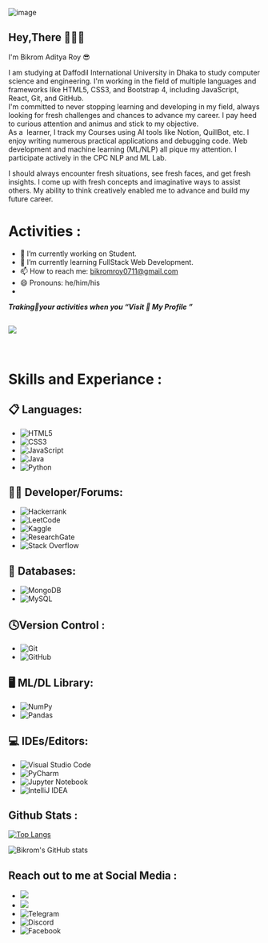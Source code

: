 
![image](https://github.com/ADATYA/ADATYA/assets/97549431/4fb7aac6-d5c2-4bff-bda1-3e9fa14024d9)

## Hey,There 🙋🏼‍♂️
<p>I'm Bikrom Aditya Roy 😎</p>

<p>I am studying at Daffodil International University in Dhaka to study computer science and engineering. I'm working in the field of multiple languages and frameworks like HTML5, CSS3, and Bootstrap 4, including JavaScript, React, Git, and GitHub.<br>
I'm committed to never stopping learning and developing in my field, always looking for fresh challenges and chances to advance my career.
I pay heed to curious attention and animus and stick to my objective. <br>
As a  learner, I track my Courses using AI tools like Notion, QuillBot, etc.
I enjoy writing numerous practical applications and debugging code. Web development and machine learning (ML/NLP) all pique my attention. I participate actively in the CPC NLP and ML Lab.

I should always encounter fresh situations, see fresh faces, and get fresh insights.  I come up with fresh concepts and imaginative ways to assist others. My ability to think creatively enabled me to advance and build my future career.
</p>



# Activities  :

- 🔭 I’m currently working on Student. 
- 🌱 I’m currently learning FullStack Web Development. 
- 📫 How to reach me: bikromroy0711@gmail.com 
- 😄 Pronouns: he/him/his
- 
<i><b>Traking📝your activities when you <q>Visit 👀 My Profile </q></b></i>

## ![](https://komarev.com/ghpvc/?username=ADATYA&color=blueviolet) 
<br />

# Skills and Experiance :

## 📋 Languages:
   * ![HTML5](https://img.shields.io/badge/html5-%23E34F26.svg?style=for-the-badge&logo=html5&logoColor=white)
   * ![CSS3](https://img.shields.io/badge/css3-%231572B6.svg?style=for-the-badge&logo=css3&logoColor=white)
   * ![JavaScript](https://img.shields.io/badge/javascript-%23323330.svg?style=for-the-badge&logo=javascript&logoColor=%23F7DF1E)
   * ![Java](https://img.shields.io/badge/java-%23ED8B00.svg?style=for-the-badge&logo=openjdk&logoColor=white)
   * ![Python](https://img.shields.io/badge/python-3670A0?style=for-the-badge&logo=python&logoColor=ffdd54)

 
## 🧑‍💻 Developer/Forums:
   * ![Hackerrank](https://img.shields.io/badge/-Hackerrank-2EC866?style=for-the-badge&logo=HackerRank&logoColor=white)
   * ![LeetCode](https://img.shields.io/badge/LeetCode-000000?style=for-the-badge&logo=LeetCode&logoColor=#d16c06)
   * ![Kaggle](https://img.shields.io/badge/Kaggle-035a7d?style=for-the-badge&logo=kaggle&logoColor=white)
   * ![ResearchGate](https://img.shields.io/badge/ResearchGate-00CCBB?style=for-the-badge&logo=ResearchGate&logoColor=white)
   * ![Stack Overflow](https://img.shields.io/badge/-Stackoverflow-FE7A16?style=for-the-badge&logo=stack-overflow&logoColor=white)
 

## 💾 Databases:
   * ![MongoDB](https://img.shields.io/badge/MongoDB-%234ea94b.svg?style=for-the-badge&logo=mongodb&logoColor=white)
   * ![MySQL](https://img.shields.io/badge/mysql-%2300f.svg?style=for-the-badge&logo=mysql&logoColor=white)
    
## 🕓Version Control :
   * ![Git](https://img.shields.io/badge/git-%23F05033.svg?style=for-the-badge&logo=git&logoColor=white)
   * ![GitHub](https://img.shields.io/badge/github-%23121011.svg?style=for-the-badge&logo=github&logoColor=white)

## 🖥️ ML/DL Library:
   * ![NumPy](https://img.shields.io/badge/numpy-%23013243.svg?style=for-the-badge&logo=numpy&logoColor=white)
   * ![Pandas](https://img.shields.io/badge/pandas-%23150458.svg?style=for-the-badge&logo=pandas&logoColor=white)
 
## 💻 IDEs/Editors:
   * ![Visual Studio Code](https://img.shields.io/badge/Visual%20Studio%20Code-0078d7.svg?style=for-the-badge&logo=visual-studio-code&logoColor=white)
   * ![PyCharm](https://img.shields.io/badge/pycharm-143?style=for-the-badge&logo=pycharm&logoColor=black&color=black&labelColor=green)
   * ![Jupyter Notebook](https://img.shields.io/badge/jupyter-%23FA0F00.svg?style=for-the-badge&logo=jupyter&logoColor=white)
   * ![IntelliJ IDEA](https://img.shields.io/badge/IntelliJIDEA-000000.svg?style=for-the-badge&logo=intellij-idea&logoColor=white)


##  Github Stats : 
   [![Top Langs](https://github-readme-stats.vercel.app/api/top-langs/?username=ADATYA&layout=donut)](https://github.com/anuraghazra/github-readme-stats)

   ![Bikrom's GitHub stats](https://github-readme-stats.vercel.app/api?username=ADATYA&show_icons=true&theme=transparent)


## Reach out to me at Social Media :
   * [<img src="https://img.shields.io/badge/linkedin-%230077B5.svg?&style=for-the-badge&logo=linkedin&logoColor=white" />](https://www.linkedin.com/in/bikromroy/) &nbsp;
   * [<img src ="https://img.shields.io/badge/Email-Here-%23E4405F.svg?&style=for-the-badge&logo=&logoColor=white%22">](bikromroy0711@gmail.com)
   * ![Telegram](https://img.shields.io/badge/Telegram-2CA5E0?style=for-the-badge&logo=telegram&logoColor=white)
   * ![Discord](https://img.shields.io/badge/Discord-%235865F2.svg?style=for-the-badge&logo=discord&logoColor=white)
   * ![Facebook](https://img.shields.io/badge/Facebook-%231877F2.svg?style=for-the-badge&logo=Facebook&logoColor=white)



